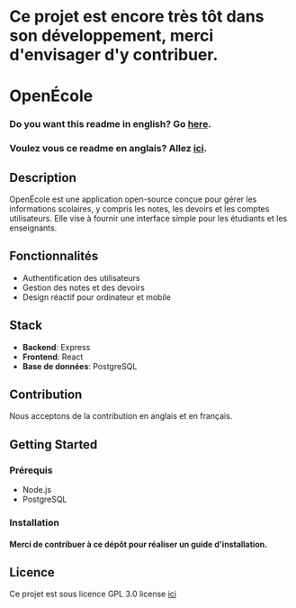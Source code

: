 # Ce projet est encore très tôt dans son développement, merci d'envisager d'y contribuer.

# OpenÉcole

### Do you want this readme in english? Go [here](https://github.com/Komas19-new/OpenEcole/readme.md).
### Voulez vous ce readme en anglais? Allez [ici](https://github.com/Komas19-new/OpenEcole/readme.md).

## Description
OpenÉcole est une application open-source conçue pour gérer les informations scolaires, y compris les notes, les devoirs et les comptes utilisateurs. Elle vise à fournir une interface simple pour les étudiants et les enseignants.

## Fonctionnalités
- Authentification des utilisateurs
- Gestion des notes et des devoirs
- Design réactif pour ordinateur et mobile
## Stack
- **Backend**: Express
- **Frontend**: React
- **Base de données**: PostgreSQL

## Contribution
Nous acceptons de la contribution en anglais et en français.

## Getting Started

### Prérequis
- Node.js
- PostgreSQL

### Installation

#### Merci de contribuer à ce dépôt pour réaliser un guide d'installation.

## Licence
Ce projet est sous licence GPL 3.0 license [ici](https://github.com/Komas19-new/OpenEcole/LICENSE)